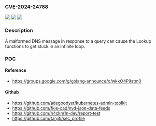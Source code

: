 ### [CVE-2024-24788](https://cve.mitre.org/cgi-bin/cvename.cgi?name=CVE-2024-24788)
![](https://img.shields.io/static/v1?label=Product&message=net&color=blue)
![](https://img.shields.io/static/v1?label=Version&message=1.22.0-0%20&color=brightgreen)
![](https://img.shields.io/static/v1?label=Vulnerability&message=CWE%20400%3A%20Uncontrolled%20Resource%20Consumption&color=brightgreen)

### Description

A malformed DNS message in response to a query can cause the Lookup functions to get stuck in an infinite loop.

### POC

#### Reference
- https://groups.google.com/g/golang-announce/c/wkkO4P9stm0

#### Github
- https://github.com/adegoodyer/kubernetes-admin-toolkit
- https://github.com/fkie-cad/nvd-json-data-feeds
- https://github.com/h4ckm1n-dev/report-test
- https://github.com/tanjiti/sec_profile

